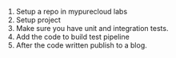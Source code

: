 1.  Setup a repo in mypurecloud labs
2.  Setup project
3.  Make sure you have unit and integration tests.
4.  Add the code to build test pipeline
5.  After the code written publish to a blog.